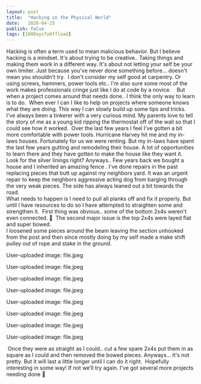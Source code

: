 ```yaml
---
layout: post
title:  "Hacking in the Physical World"
date:   2020-04-25
publish: false
tags: [100DaysToOffload]
---
```


​​Hacking is often a term used to mean malicious behavior.  But I believe hacking is a mindset.  It's about trying to be creative.. Taking things and making them work in a different way.  It's about not letting your self be your own limiter.  Just because you've never done something before… doesn't mean you shouldn't try.
​​
​​I don't consider my self good at carpentry.  Or using screws, hammers, power tools etc.. I'm also sure some most of the work makes professionals cringe just like I do at code by a novice.
​​
​​<!--excerpt-->
​​
​​But when a project comes around that needs done.. I think the only way to learn is to do.
​​
​​When ever I can I like to help on projects where someone knows what they are doing.   This way I can slowly build up some tips and tricks.  
​​
​​I've always been a tinkerer with a very curious mind.  My parents love to tell the story of me as a young kid ripping the thermostat off of the wall so that I could see how it worked. 
​​
​​Over the last few years I feel I've gotten a bit more comfortable with power tools.  Hurricane Harvey hit me and my in-laws houses.  Fortunately for us we were renting.  But my in-laws have spent the last few years gutting and remodeling their house.  A lot of opportunities to learn there and they have gotten to make the house like they want it.  Look for the silver linings right?
​​
​​Anyways.. Few years back we bought a house and I inherited an amazing fence </sarcasm>.  I've done repairs in the past replacing pieces that butt up against my neighbors yard.  It was an urgent repair to keep the neighbors aggressive acting dog from barging through the very weak pieces.  The side has always leaned out a bit towards the road.  
​​
​​What needs to happen is I need to pull all planks off and fix it properly.  But until I have resources to do so I have attempted to straighten some and strengthen it.
​​
​​First thing was obvious.. some of the bottom 2x4s weren't even connected.  ​🙈​
​​
​​The second major issue is the top 2x4s were layed flat and super bowed.  
​​
​​I loosened some pieces around the beam leaving the section unhooked from the post and then since mostly doing by my self made a make shift pulley out of rope and stake in the ground.
​​
 
 
User-uploaded image: file.jpeg
 
 
 
 
User-uploaded image: file.jpeg
 
 
 
 
User-uploaded image: file.jpeg
 
 
 
 
User-uploaded image: file.jpeg
 
 
 
 
User-uploaded image: file.jpeg
 
 
 
 
User-uploaded image: file.jpeg
 
 
 
 
User-uploaded image: file.jpeg
 
 
 
 
User-uploaded image: file.jpeg
 
 
​​
​​Once they were as straight as I could.. cut a few spare 2x4s put them in as square as I could and then removed the bowed pieces.
​​
​​Anyways… it's not pretty.  But it will last a little longer until I can do it right.
​​
​​Hopefully interesting in some way!  If not we’ll try again.  I've got several more projects needing done ​🙂​
